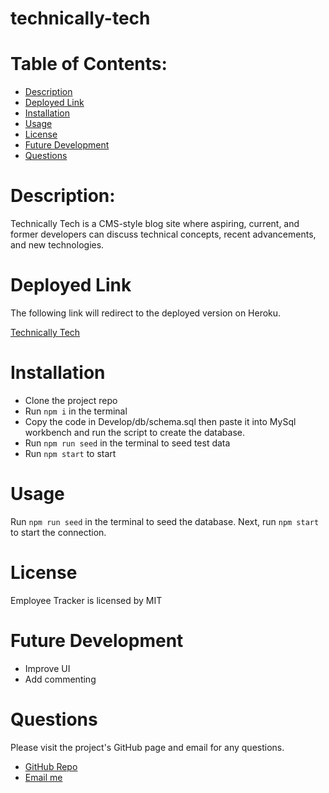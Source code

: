 # technically-tech

<h1>Table of Contents:</h1>
<ul>
  <li><a href="#description">Description</a></li>
  <li><a href="#deploy">Deployed Link</a></li>
  <li><a href="#installation">Installation</a></li>
  <li><a href="#usage">Usage</a></li>
  <li><a href="#license">License</a></li>
  <li><a href="#tests">Future Development</a></li>
  <li><a href="#questions">Questions</a></li>
</ul>
<h1 id="description">Description:</h1>
Technically Tech is a CMS-style blog site where aspiring, current, and former developers can discuss technical concepts, recent advancements, and new technologies.

<h1 id="installation">Deployed Link</h1>
The following link will redirect to the deployed version on Heroku.

<a href="https://technically-tech.herokuapp.com/login" target="_blank">Technically Tech</a>

<h1 id="installation">Installation</h1>

- Clone the project repo 
- Run `npm i` in the terminal 
- Copy the code in Develop/db/schema.sql then paste it into MySql workbench and run the script to create the database.
- Run `npm run seed` in the terminal to seed test data
- Run `npm start` to start

<h1 id="usage">Usage</h1>

Run `npm run seed` in the terminal to seed the database. Next, run `npm start` to start the connection.
<h1 id="license">License</h1>
<p>Employee Tracker is licensed by MIT</p>

<h1 id="tests">Future Development</h1>

- Improve UI
- Add commenting

<h1 id="questions">Questions</h1>
<p>Please visit the project's GitHub page and email for any questions.</p>
<ul>
  <li><a href="https://github.com/ktkyletran/technically-tech">GitHub Repo</a></li>
  <li><a href="mailto: ktkyletran@gmail.com">Email me</a></li>
</ul>
